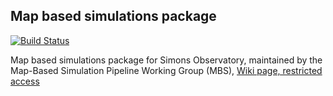Map based simulations package
-----------------------------

[![Build Status](https://travis-ci.org/simonsobs/mapsims.svg?branch=master)](https://travis-ci.org/simonsobs/mapsims)

Map based simulations package for Simons Observatory,
maintained by the Map-Based Simulation Pipeline Working Group (MBS), [Wiki page, restricted access](http://simonsobservatory.wikidot.com/pwg:mbs)
